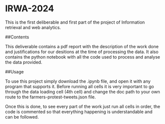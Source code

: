 # IRWA-2024

This is the first deliberable and first part of the project of Information retrieval and web analytics. 

##Contents

This deliverable contains a pdf report with the description of the work done and justifications for our desitions at the time of processing the data.
It also contains the python notebook with all the code used to process and analyse the data provided.

##Usage

To use this project simply download the .ipynb file, and open it with any program that supports it. Before running all cells it is very important to go through the data loading cell (4th cell) and change the doc path to your own route to the farmers-protest-tweets.json file.

Once this is done, to see every part of the work just run all cells in order, the code is commented so that everything happening is understandable and can be followed.
